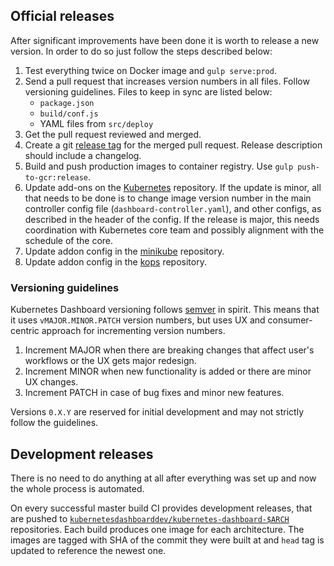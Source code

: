 ## Official releases

After significant improvements have been done it is worth to release a new version. In order to do so just follow the steps described below:

1. Test everything twice on Docker image and `gulp serve:prod`.
2. Send a pull request that increases version numbers in all files. Follow versioning guidelines. Files to keep in sync are listed below:
   - `package.json`
   - `build/conf.js`
   - YAML files from `src/deploy`
3. Get the pull request reviewed and merged.
4. Create a git [release tag](https://github.com/kubernetes/dashboard/releases/) for the merged pull request. Release description should include a changelog.
5. Build and push production images to container registry. Use `gulp push-to-gcr:release`.
6. Update add-ons on the [Kubernetes](https://github.com/kubernetes/kubernetes/tree/master/cluster/addons/dashboard) repository. If the update is minor, all that needs to be done is to change image version number in the main controller config file (`dashboard-controller.yaml`), and other configs, as described in the header of the config. If the release is major, this needs coordination with Kubernetes core team and possibly alignment with the schedule of the core.
7. Update addon config in the [minikube](https://github.com/kubernetes/minikube/tree/master/deploy/addons) repository.
8. Update addon config in the [kops](https://github.com/kubernetes/kops/tree/master/addons/kubernetes-dashboard) repository.

### Versioning guidelines

Kubernetes Dashboard versioning follows [semver](http://semver.org/) in spirit. This means
that it uses `vMAJOR.MINOR.PATCH` version numbers, but uses UX and consumer-centric approach for
incrementing version numbers.

1. Increment MAJOR when there are breaking changes that affect user's workflows or the UX gets
   major redesign.
1. Increment MINOR when new functionality is added or there are minor UX changes.
1. Increment PATCH in case of bug fixes and minor new features.

Versions `0.X.Y` are reserved for initial development and may not strictly follow the guidelines.

## Development releases

There is no need to do anything at all after everything was set up and now the whole process is automated. 

On every successful master build CI provides development releases, that are pushed to [`kubernetesdashboarddev/kubernetes-dashboard-$ARCH`](https://hub.docker.com/r/kubernetesdashboarddev) repositories. Each build produces one image for each architecture. The images are tagged with SHA of the commit they were built at and `head` tag is updated to reference the newest one.